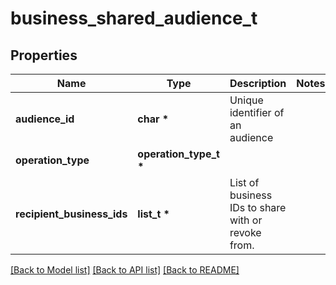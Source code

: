 # business_shared_audience_t

## Properties
Name | Type | Description | Notes
------------ | ------------- | ------------- | -------------
**audience_id** | **char \*** | Unique identifier of an audience | 
**operation_type** | **operation_type_t \*** |  | 
**recipient_business_ids** | **list_t \*** | List of business IDs to share with or revoke from. | 

[[Back to Model list]](../README.md#documentation-for-models) [[Back to API list]](../README.md#documentation-for-api-endpoints) [[Back to README]](../README.md)


